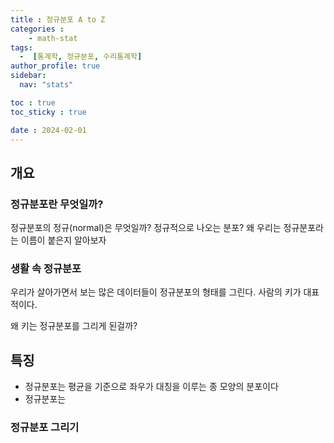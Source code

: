 ```yaml
---
title : 정규분포 A to Z
categories : 
    - math-stat
tags:
  -  [통계학, 정규분포, 수리통계학]
author_profile: true
sidebar:
  nav: "stats"

toc : true
toc_sticky : true

date : 2024-02-01
---
```

## 개요
### 정규분포란 무엇일까?
정규분포의 정규(normal)은 무엇일까? 정규적으로 나오는 분포?
왜 우리는 정규분포라는 이름이 붙은지 알아보자

### 생활 속 정규분포
우리가 살아가면서 보는 많은 데이터들이 정규분포의 형태를 그린다.
사람의 키가 대표적이다. 

왜 키는 정규분포를 그리게 된걸까?




## 특징
- 정규분포는 평균을 기준으로 좌우가 대칭을 이루는 종 모양의 분포이다
- 정규분포는 
### 정규분포 그리기
